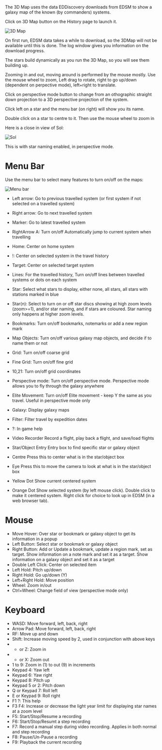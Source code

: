 The 3D Map uses the data EDDiscovery downloads from EDSM to show a galaxy map of the known (by commanders) systems. 

Click on 3D Map button on the History page to launch it.

![3D Map](http://i.imgur.com/PK5Vnow.png)

On first run, EDSM data takes a while to download, so the 3DMap will not be available until this is done.  The log window gives you information on the download progress.

The stars build dynamically as you run the 3D Map, so you will see them building up.

Zooming in and out, moving around is performed by the mouse mostly.  Use the mouse wheel to zoom, Left drag to rotate, right to go up/down (dependent on perpective mode), left+right to translate.

Click on perspective mode button to change from an othographic straight down projection to a 3D perspective projection of the system.

Click left on a star and the menu bar (on right) will show you its name.

Double click on a star to centre to it.  Then use the mouse wheel to zoom in

Here is a close in view of Sol:

![Sol](http://i.imgur.com/LIA8Czu.png)

This is with star naming enabled, in perspective mode.

# Menu Bar

Use the menu bar to select many features to turn on/off on the maps:

![Menu bar](http://i.imgur.com/2qTou0G.png)

* Left arrow:	Go to previous travelled system (or first system if not selected on a travelled system)
* Right arrow:	Go to next travelled system
* Marker:	Go to latest travelled system
* RightArrow A:	Turn on/off Automatically jump to current system when travelling
* Home:	Center on home system
* !:	Center on selected system in the travel history
* Target:	Center on selected target system
* Lines:	For the travelled history, Turn on/off lines between travelled systems or dots on each system
* Star:	Select what stars to display, either none, all stars, all stars with stations marked in blue
* Star(n):	Select to turn on or off star discs showing at high zoom levels (zoom>=1), and/or star naming, and if stars are coloured. Star naming only happens at higher zoom levels.
* Bookmarks:	Turn on/off bookmarks, notemarks or add a new region mark
* Map Objects:	Turn on/off various galaxy map objects, and decide if to name them or not
* Grid:	Turn on/off coarse grid
* Fine Grid:	Turn on/off fine grid
* 10,21:	Turn on/off grid coordinates
* Perspective mode:	Turn on/off perspective mode.  Perspective mode allows you to fly through the galaxy anywhere
* Elite Movement:	Turn on/off Elite movement - keep Y the same as you travel. Useful in perspective mode only
* Galaxy:	Display galaxy maps
* Filter:	Filter travel by expedition dates
* ?:	In game help
	
* Video Recorder	Record a flight, play back a flight, and save/load flights
* Star/Object Entry	Entry box to find specific star or galaxy object
* Centre	Press this to center what is in the star/object box
* Eye	Press this to move the camera to look at what is in the star/object box

* Yellow Dot	Show current centered system 
* Orange Dot	Show selected system (by left mouse click).  Double click to make it centered system. Right click for choice to look up in EDSM (in a web browser tab).

# Mouse

* Move Hover: Over star or bookmark or galaxy object to get its information in a popup
* Left Button:	Select star or bookmark or galaxy object
* Right Button:	Add or Update a bookmark, update a region mark, set as target. Show information on a note mark and set it as a target. Show information on a galaxy object and set it as a target
* Double Left Click:	Center on selected item
* Left Hold:	Pitch up/down
* Right Hold:	Go up/down (Y)
* Left+Right Hold:	Move position
* Wheel:	Zoom in/out
* Ctrl+Wheel:	Change field of view (perspective mode only)

# Keyboard

* WASD:	Move forward, left, back, right 
* Arrow Pad:	Move forward, left, back, right 
* RF: Move up and down
* Shift:	Increase moving speed by 2, used in conjunction with above keys
* + or Z: Zoom in
* - or X: Zoom out
* 1 to 9: Zoom in (1) to out (9) in increments
* Keypad 4: Yaw left
* Keypad 6: Yaw right
* Keypad 8: Pitch up
* Keypad 5 or 2: Pitch down
* Q or Keypad 7: Roll left
* E or Keypad 9: Roll right
* F1 ?:	This help
* F3 F4: Increase or decrease the light year limit for displaying star names at a zoom level
* F5: Start/Stop/Resume a recording
* F6: Start/Stop/Resumt a step recording
* F7: Record a manual step during video recording.  Applies in both normal and step recording
* F8: Pause/Un-Pause a recording
* F9: Playback the current recording
